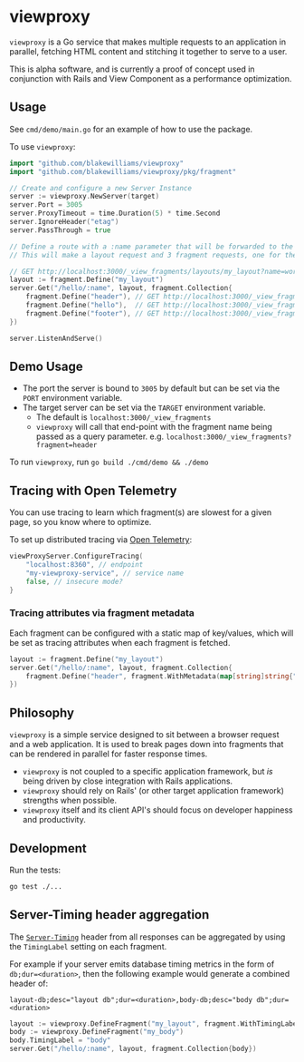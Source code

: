 # viewproxy

`viewproxy` is a Go service that makes multiple requests to an application in parallel, fetching HTML content and stitching it together to serve to a user.

This is alpha software, and is currently a proof of concept used in conjunction with Rails and View Component as a performance optimization.

## Usage

See `cmd/demo/main.go` for an example of how to use the package.

To use `viewproxy`:

```go
import "github.com/blakewilliams/viewproxy"
import "github.com/blakewilliams/viewproxy/pkg/fragment"

// Create and configure a new Server Instance
server := viewproxy.NewServer(target)
server.Port = 3005
server.ProxyTimeout = time.Duration(5) * time.Second
server.IgnoreHeader("etag")
server.PassThrough = true

// Define a route with a :name parameter that will be forwarded to the target host.
// This will make a layout request and 3 fragment requests, one for the header, hello, and footer.

// GET http://localhost:3000/_view_fragments/layouts/my_layout?name=world
layout := fragment.Define("my_layout")
server.Get("/hello/:name", layout, fragment.Collection{
	fragment.Define("header"), // GET http://localhost:3000/_view_fragments/header?name=world
	fragment.Define("hello"),  // GET http://localhost:3000/_view_fragments/hello?name=world
	fragment.Define("footer"), // GET http://localhost:3000/_view_fragments/footer?name=world
})

server.ListenAndServe()
```

## Demo Usage

- The port the server is bound to `3005` by default but can be set via the `PORT` environment variable.
- The target server can be set via the `TARGET` environment variable.
  - The default is `localhost:3000/_view_fragments`
  - `viewproxy` will call that end-point with the fragment name being passed as a query parameter. e.g. `localhost:3000/_view_fragments?fragment=header`

To run `viewproxy`, run `go build ./cmd/demo && ./demo`

## Tracing with Open Telemetry

You can use tracing to learn which fragment(s) are slowest for a given page, so you know where to optimize.

To set up distributed tracing via [Open Telemetry](https://opentelemetry.io):

```go
viewProxyServer.ConfigureTracing(
	"localhost:8360", // endpoint
	"my-viewproxy-service", // service name
	false, // insecure mode?
}
```

### Tracing attributes via fragment metadata

Each fragment can be configured with a static map of key/values, which will be set as tracing attributes when each fragment is fetched.

```go
layout := fragment.Define("my_layout")
server.Get("/hello/:name", layout, fragment.Collection{
	fragment.Define("header", fragment.WithMetadata(map[string]string{"page": "homepage"})), // spans will have a "page" attribute with value "homepage"
})
```

## Philosophy

`viewproxy` is a simple service designed to sit between a browser request and a web application. It is used to break pages down into fragments that can be rendered in parallel for faster response times.

- `viewproxy` is not coupled to a specific application framework, but _is_ being driven by close integration with Rails applications.
- `viewproxy` should rely on Rails' (or other target application framework) strengths when possible.
- `viewproxy` itself and its client API's should focus on developer happiness and productivity.

## Development

Run the tests:

```sh
go test ./...
```

## Server-Timing header aggregation

The [`Server-Timing`](https://developer.mozilla.org/en-US/docs/Web/HTTP/Headers/Server-Timing)
header from all responses can be aggregated by using the `TimingLabel` setting
on each fragment.

For example if your server emits database timing metrics in the form of
`db;dur=<duration>`, then the following example would generate a combined
header of:

```
layout-db;desc="layout db";dur=<duration>,body-db;desc="body db";dur=<duration>
```


```go
layout := viewproxy.DefineFragment("my_layout", fragment.WithTimingLabel("layout"))
body := viewproxy.DefineFragment("my_body")
body.TimingLabel = "body"
server.Get("/hello/:name", layout, fragment.Collection{body})
```
